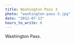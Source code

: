 ```yaml
---
title: Washington Pass 3
photo: "washington-pass-3.jpg"
date: "2012-07-13"
hours_to_write: 0
---
```


 Washington Pass.